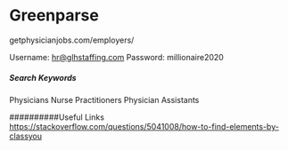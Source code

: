 # Greenparse

getphysicianjobs.com/employers/

Username: hr@glhstaffing.com
Password: millionaire2020

##### Search Keywords
Physicians
Nurse Practitioners 
Physician Assistants


##########Useful Links
https://stackoverflow.com/questions/5041008/how-to-find-elements-by-classyou